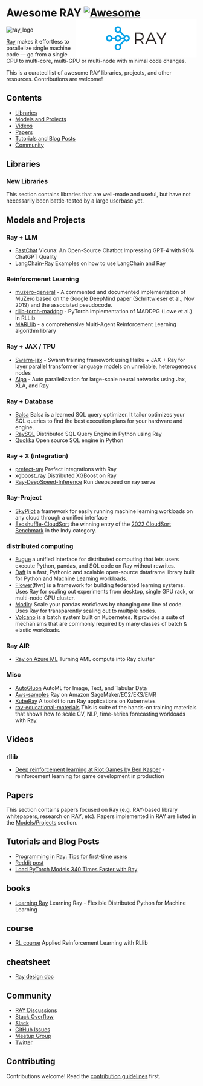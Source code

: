 <!--lint ignore double-link-->
# Awesome RAY [![Awesome](https://awesome.re/badge.svg)](https://awesome.re)[<img src="https://raw.githubusercontent.com/ray-project/ray/master/doc/source/images/ray_header_logo.png" alt="Ray Logo" align="right" height="100">](https://github.com/ray-project/ray/)

![ray_logo](https://user-images.githubusercontent.com/20907377/175792492-a085fc63-3b5f-4804-8215-e9c45cb284aa.gif)

<!--lint ignore double-link-->
[Ray](https://github.com/ray-project/ray/) makes it effortless to parallelize single machine code — go from a single CPU to multi-core, multi-GPU or multi-node with minimal code changes.
<!--lint enable double-link-->

This is a curated list of awesome RAY libraries, projects, and other resources. Contributions are welcome!

## Contents

- [Libraries](#libraries)
- [Models and Projects](#models-and-projects)
- [Videos](#videos)
- [Papers](#papers)
- [Tutorials and Blog Posts](#tutorials-and-blog-posts)
- [Community](#community)

<a name="libraries" />

## Libraries

<a name="new-libraries" />

### New Libraries

This section contains libraries that are well-made and useful, but have not necessarily been battle-tested by a large userbase yet.


<a name="models-and-projects" />

## Models and Projects

### Ray + LLM
- [FastChat](https://github.com/lm-sys/FastChat) Vicuna: An Open-Source Chatbot Impressing GPT-4 with 90% ChatGPT Quality
- [LangChain-Ray](https://github.com/ray-project/langchain-ray) Examples on how to use LangChain and Ray

### Reinforcmenet Learning

- [muzero-general](https://github.com/werner-duvaud/muzero-general) - A commented and documented implementation of MuZero based on the Google DeepMind paper (Schrittwieser et al., Nov 2019) and the associated pseudocode.
- [rllib-torch-maddpg](https://github.com/Rohan138/rllib-torch-maddpg) - PyTorch implementation of MADDPG (Lowe et al.) in RLLib
- [MARLlib](https://github.com/Replicable-MARL/MARLlib) - a comprehensive Multi-Agent Reinforcement Learning algorithm library

### Ray + JAX / TPU

- [Swarm-jax](https://github.com/kingoflolz/swarm-jax) - Swarm training framework using Haiku + JAX + Ray for layer parallel transformer language models on unreliable, heterogeneous nodes
- [Alpa](https://github.com/alpa-projects/alpa) - Auto parallelization for large-scale neural networks using Jax, XLA, and Ray


### Ray + Database

- [Balsa](https://github.com/balsa-project/balsa#cluster-mode) Balsa is a learned SQL query optimizer. It tailor optimizes your SQL queries to find the best execution plans for your hardware and engine.
- [RaySQL](https://github.com/andygrove/ray-sql) Distributed SQL Query Engine in Python using Ray
- [Quokka](https://github.com/marsupialtail/quokka) Open source SQL engine in Python 

### Ray + X (integration)

- [prefect-ray](https://github.com/PrefectHQ/prefect-ray) Prefect integrations with Ray
- [xgboost_ray](https://github.com/ray-project/xgboost_ray) Distributed XGBoost on Ray
- [Ray-DeepSpeed-Inference](https://github.com/tchordia/ray-serve-deepspeed) Run deepspeed on ray serve

### Ray-Project
- [SkyPilot](https://github.com/skypilot-org/skypilot) a framework for easily running machine learning workloads on any cloud through a unified interface
- [Exoshuffle-CloudSort](https://github.com/exoshuffle/cloudsort) the winning entry of the [2022 CloudSort Benchmark](http://sortbenchmark.org/) in the Indy category.

### distributed computing
- [Fugue](https://github.com/fugue-project/fugue) a unified interface for distributed computing that lets users execute Python, pandas, and SQL code on Ray without rewrites.
- [Daft](https://github.com/Eventual-Inc/Daft) is a fast, Pythonic and scalable open-source dataframe library built for Python and Machine Learning workloads.
- [Flower](https://github.com/adap/flower)(flwr) is a framework for building federated learning systems. Uses Ray for scaling out experiments from desktop, single GPU rack, or multi-node GPU cluster.
- [Modin](https://github.com/modin-project/modin): Scale your pandas workflows by changing one line of code. Uses Ray for transparently scaling out to multiple nodes.
- [Volcano](https://github.com/volcano-sh/volcano) is a batch system built on Kubernetes. It provides a suite of mechanisms that are commonly required by many classes of batch & elastic workloads.

### Ray AIR
- [Ray on Azure ML](https://github.com/microsoft/ray-on-aml) Turning AML compute into Ray cluster

### Misc
- [AutoGluon](https://github.com/awslabs/autogluon) AutoML for Image, Text, and Tabular Data
- [Aws-samples](https://github.com/aws-samples/aws-samples-for-ray) Ray on Amazon SageMaker/EC2/EKS/EMR
- [KubeRay](https://github.com/ray-project/kuberay) A toolkit to run Ray applications on Kubernetes
- [ray-educational-materials](https://github.com/ray-project/ray-educational-materials) This is suite of the hands-on training materials that shows how to scale CV, NLP, time-series forecasting workloads with Ray.

<a name="videos" />

## Videos

<a name="papers" />

### rllib 
- [Deep reinforcement learning at Riot Games by Ben Kasper](https://youtu.be/r6ErUh5sjXQ) - reinforcement learning for game development in production



## Papers

This section contains papers focused on Ray (e.g. RAY-based library whitepapers, research on RAY, etc). Papers implemented in RAY are listed in the [Models/Projects](#projects) section.

<!--lint ignore awesome-list-item-->

<!--lint enable awesome-list-item-->

<a name="tutorials-and-blog-posts" />

## Tutorials and Blog Posts


- [Programming in Ray: Tips for first-time users](https://rise.cs.berkeley.edu/blog/ray-tips-for-first-time-users)
- [Reddit post](https://news.ycombinator.com/item?id=27730807) 
- [Load PyTorch Models 340 Times Faster with Ray](https://medium.com/ibm-data-ai/how-to-load-pytorch-models-340-times-faster-with-ray-8be751a6944c)

## books 

- [Learning Ray](https://github.com/maxpumperla/learning_ray) Learning Ray - Flexible Distributed Python for Machine Learning

## course

- [RL course](https://github.com/anyscale/rl-course) Applied Reinforcement Learning with RLlib


## cheatsheet

- [Ray design doc](https://docs.google.com/document/d/167rnnDFIVRhHhK4mznEIemOtj63IOhtIPvSYaPgI4Fg/edit#heading=h.5jeo2fupy3yv)

<a name="community" />

## Community

- [RAY Discussions](https://discuss.ray.io/)
- [Stack Overflow](https://stackoverflow.com/questions/tagged/ray)
- [Slack](https://forms.gle/9TSdDYUgxYs8SA9e8)
- [GitHub Issues](https://github.com/ray-project/ray/issues)
- [Meetup Group](https://www.meetup.com/Bay-Area-Ray-Meetup/)
- [Twitter](https://twitter.com/raydistributed)


## Contributing

Contributions welcome! Read the [contribution guidelines](contributing.md) first.
